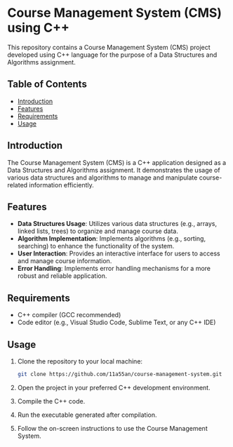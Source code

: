 # Course Management System (CMS) using C++

This repository contains a Course Management System (CMS) project developed using C++ language for the purpose of a Data Structures and Algorithms assignment.

## Table of Contents
- [Introduction](#introduction)
- [Features](#features)
- [Requirements](#requirements)
- [Usage](#usage)

## Introduction

The Course Management System (CMS) is a C++ application designed as a Data Structures and Algorithms assignment. It demonstrates the usage of various data structures and algorithms to manage and manipulate course-related information efficiently.

## Features

- **Data Structures Usage**: Utilizes various data structures (e.g., arrays, linked lists, trees) to organize and manage course data.
- **Algorithm Implementation**: Implements algorithms (e.g., sorting, searching) to enhance the functionality of the system.
- **User Interaction**: Provides an interactive interface for users to access and manage course information.
- **Error Handling**: Implements error handling mechanisms for a more robust and reliable application.

## Requirements

- C++ compiler (GCC recommended)
- Code editor (e.g., Visual Studio Code, Sublime Text, or any C++ IDE)

## Usage

1. Clone the repository to your local machine:

    ```bash
    git clone https://github.com/11a55an/course-management-system.git
    ```

2. Open the project in your preferred C++ development environment.

3. Compile the C++ code.

4. Run the executable generated after compilation.

5. Follow the on-screen instructions to use the Course Management System.
